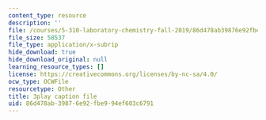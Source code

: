 ```yaml
---
content_type: resource
description: ''
file: /courses/5-310-laboratory-chemistry-fall-2019/86d478ab39876e92fbe994ef603c6791_JIw9mnVeFig.srt
file_size: 58537
file_type: application/x-subrip
hide_download: true
hide_download_original: null
learning_resource_types: []
license: https://creativecommons.org/licenses/by-nc-sa/4.0/
ocw_type: OCWFile
resourcetype: Other
title: 3play caption file
uid: 86d478ab-3987-6e92-fbe9-94ef603c6791
---
```

